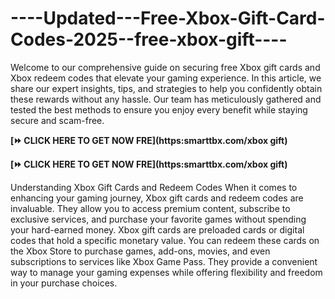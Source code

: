 # ----Updated---Free-Xbox-Gift-Card-Codes-2025--free-xbox-gift----
Welcome to our comprehensive guide on securing free Xbox gift cards and Xbox redeem codes that elevate your gaming experience. In this article, we share our expert insights, tips, and strategies to help you confidently obtain these rewards without any hassle. Our team has meticulously gathered and tested the best methods to ensure you enjoy every benefit while staying secure and scam-free.


**[⏩ CLICK HERE TO GET NOW FRE](https:smarttbx.com/xbox gift)**

**[⏩ CLICK HERE TO GET NOW FRE](https:smarttbx.com/xbox gift)**

Understanding Xbox Gift Cards and Redeem Codes
When it comes to enhancing your gaming journey, Xbox gift cards and redeem codes are invaluable. They allow you to access premium content, subscribe to exclusive services, and purchase your favorite games without spending your hard-earned money.
Xbox gift cards are preloaded cards or digital codes that hold a specific monetary value. You can redeem these cards on the Xbox Store to purchase games, add-ons, movies, and even subscriptions to services like Xbox Game Pass. They provide a convenient way to manage your gaming expenses while offering flexibility and freedom in your purchase choices.

